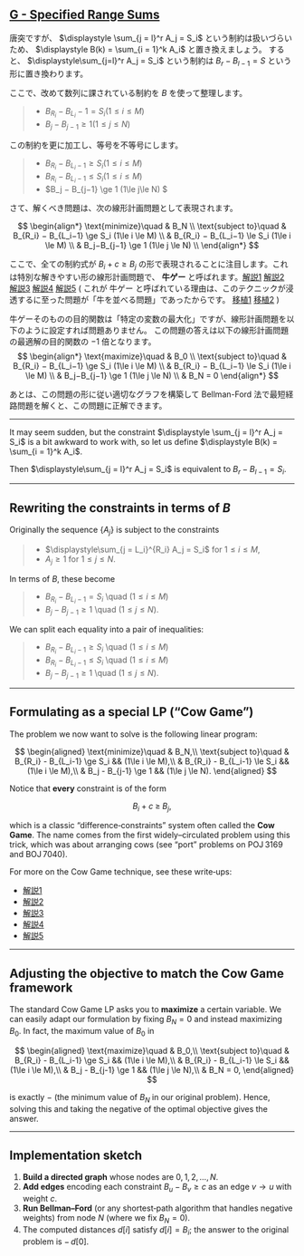 ## [G - Specified Range Sums](https://atcoder.jp/contests/abc404/tasks/abc404_g)

唐突ですが、 $\displaystyle \sum_{j = l}^r A_j = S_i$ という制約は扱いづらいため、 $\displaystyle B(k) = \sum_{i = 1}^k A_i$ と置き換えましょう。
すると、 $\displaystyle\sum_{j=l}^r A_j = S_i$ という制約は $B_r−B_{l−1}=S$ という形に置き換わります。

ここで、改めて数列に課されている制約を $B$ を使って整理します。

> * $B_{R_i} − B_{L_i} − 1 = S_i (1\le i \le M)$
> * $B_j−B_{j−1} \ge 1 (1\le j \le N)$

この制約を更に加工し、等号を不等号にします。

> * $B_{R_i} − B_{L_i−1}\ge S_i (1\le i \le M)$
> * $B_{R_i} − B_{L_i−1} \le S_i (1\le i\le M)$
> * $B_j − B_{j−1} \ge 1 (1\le j\le N) $

さて、解くべき問題は、次の線形計画問題として表現されます。

$$
\begin{align*}
\text{minimize}\quad & B_N \\
\text{subject to}\quad & B_{R_i} − B_{L_i−1} \ge S_i (1\le i \le M) \\
& B_{R_i} − B_{L_i−1} \le S_i (1\le i \le M) \\
& B_j−B_{j−1} \ge 1 (1\le j \le N) \\
\end{align*}
$$

ここで、全ての制約式が $B_i+c \ge B_j$ の形で表現されることに注目します。これは特別な解きやすい形の線形計画問題で、 **牛ゲー** と呼ばれます。[解説1](https://tjkendev.github.io/procon-library/python/graph/difference-constraints-ushi.html) [解説2](https://ei1333.github.io/luzhiled/snippets/memo/ushi-game.html) [解説3](https://qiita.com/horiso/items/ca818df8ddbc5be58ec1) [解説4](https://zenn.dev/masutech/articles/compro-cowgame-theory) [解説5](https://qiita.com/tanabe13f/items/6c723c29a121de760790)
( これが 牛ゲー と呼ばれている理由は、このテクニックが浸透するに至った問題が「牛を並べる問題」であったからです。 [移植1](http://poj.org/problem?id=3169) [移植2](https://www.acmicpc.net/problem/7040) )

牛ゲーそのものの目的関数は「特定の変数の最大化」ですが、線形計画問題を以下のように設定すれば問題ありません。
この問題の答えは以下の線形計画問題の最適解の目的関数の $−1$ 倍となります。
$$
\begin{align*}
\text{maximize}\quad & B_0 \\
\text{subject to}\quad & B_{R_i} − B_{L_i−1} \ge S_i (1\le i \le M) \\
& B_{R_i} − B_{L_i−1} \le S_i (1\le i \le M) \\
& B_j−B_{j−1} \ge 1 (1\le j \le N) \\
& B_N = 0 
\end{align*}
$$

あとは、この問題の形に従い適切なグラフを構築して Bellman-Ford 法で最短経路問題を解くと、この問題に正解できます。

---

It may seem sudden, but the constraint $\displaystyle \sum_{j = l}^r A_j = S_i$ is a bit awkward to work with, so let us define $\displaystyle B(k) = \sum_{i = 1}^k A_i$.

Then $\displaystyle\sum_{j = l}^r A_j = S_i$ is equivalent to $B_r - B_{l-1} = S_i.$

---

## Rewriting the constraints in terms of $B$

Originally the sequence $\{A_j\}$ is subject to the constraints

> * $\displaystyle\sum_{j = L_i}^{R_i} A_j = S_i$ for $1 \le i \le M$,
> * $A_j \ge 1$ for $1 \le j \le N$.

In terms of $B$, these become

> * $B_{R_i} - B_{L_i-1} = S_i$ \quad $(1 \le i \le M)$
> * $B_j - B_{j-1} \ge 1$ \quad $(1 \le j \le N)$.

We can split each equality into a pair of inequalities:

> * $B_{R_i} - B_{L_i-1} \ge S_i$ \quad $(1 \le i \le M)$
> * $B_{R_i} - B_{L_i-1} \le S_i$ \quad $(1 \le i \le M)$
> * $B_j - B_{j-1} \ge 1$ \quad $(1 \le j \le N)$.

---

## Formulating as a special LP (“Cow Game”)

The problem we now want to solve is the following linear program:

$$
\begin{aligned}
\text{minimize}\quad   & B_N,\\
\text{subject to}\quad & B_{R_i} - B_{L_i-1} \ge S_i && (1\le i \le M),\\
                      & B_{R_i} - B_{L_i-1} \le S_i && (1\le i \le M),\\
                      & B_j - B_{j-1} \ge 1       && (1\le j \le N).
\end{aligned}
$$

Notice that **every** constraint is of the form

$$
B_i + c \;\ge\; B_j,
$$

which is a classic “difference‐constraints” system often called the **Cow Game**.
The name comes from the first widely–circulated problem using this trick, which was about arranging cows (see “port” problems on POJ 3169 and BOJ 7040).

For more on the Cow Game technique, see these write‑ups:

* [解説1](https://tjkendev.github.io/procon-library/python/graph/difference-constraints-ushi.html)
* [解説2](https://ei1333.github.io/luzhiled/snippets/memo/ushi-game.html)
* [解説3](https://qiita.com/horiso/items/ca818df8ddbc5be58ec1)
* [解説4](https://zenn.dev/masutech/articles/compro-cowgame-theory)
* [解説5](https://qiita.com/tanabe13f/items/6c723c29a121de760790)

---

## Adjusting the objective to match the Cow Game framework

The standard Cow Game LP asks you to **maximize** a certain variable.  We can easily adapt our formulation by fixing $B_N = 0$ and instead maximizing $B_0$.  In fact, the maximum value of $B_0$ in

$$
\begin{aligned}
\text{maximize}\quad   & B_0,\\
\text{subject to}\quad & B_{R_i} - B_{L_i-1} \ge S_i && (1\le i \le M),\\
                      & B_{R_i} - B_{L_i-1} \le S_i && (1\le i \le M),\\
                      & B_j - B_{j-1} \ge 1       && (1\le j \le N),\\
                      & B_N = 0,
\end{aligned}
$$

is exactly $-$ (the minimum value of $B_N$ in our original problem).  Hence, solving this and taking the negative of the optimal objective gives the answer.

---

## Implementation sketch

1. **Build a directed graph** whose nodes are $0,1,2,\dots,N$.
2. **Add edges** encoding each constraint $B_u - B_v \ge c$ as an edge $v \to u$ with weight $c$.
3. **Run Bellman–Ford** (or any shortest‐path algorithm that handles negative weights) from node $N$ (where we fix $B_N=0$).
4. The computed distances $d[i]$ satisfy $d[i] = B_i$; the answer to the original problem is $-\,d[0]$.
